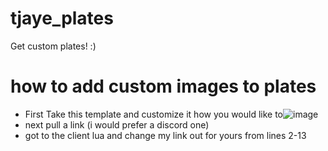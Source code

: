 # tjaye_plates
Get custom plates! :)

# how to add custom images to plates
-    First Take this template and customize it how you would like to![image](https://user-images.githubusercontent.com/83477654/128261185-f9ec0630-cedc-467e-8684-87fda4ffd04c.png)
-    next pull a link (i would prefer a discord one) 
-    got to the client lua and change my link out for yours from lines 2-13


